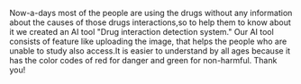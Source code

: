 Now-a-days most of the people are using the drugs without any information about the causes of those drugs interactions,so to help them to know about it we created an AI tool "Drug interaction detection system."
Our AI tool consists of feature like uploading the image, that helps the people who are unable to study also access.It is easier to understand by all ages because it has the color codes of red for danger and green for
non-harmful.
Thank you!
